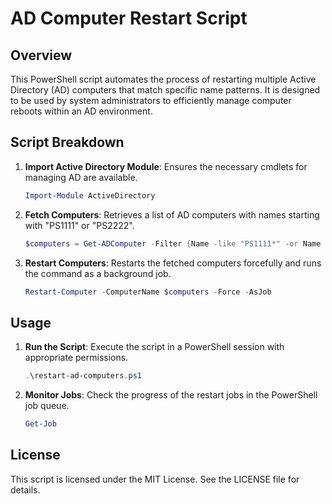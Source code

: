 # AD Computer Restart Script

## Overview
This PowerShell script automates the process of restarting multiple Active Directory (AD) computers that match specific name patterns. It is designed to be used by system administrators to efficiently manage computer reboots within an AD environment.

## Script Breakdown
1. **Import Active Directory Module**: Ensures the necessary cmdlets for managing AD are available.
   ```powershell
   Import-Module ActiveDirectory
   ```

2. **Fetch Computers**: Retrieves a list of AD computers with names starting with "PS1111" or "PS2222".
   ```powershell
   $computers = Get-ADComputer -Filter {Name -like "PS1111*" -or Name -like "PS2222*"} | Select-Object -ExpandProperty Name
   ```

3. **Restart Computers**: Restarts the fetched computers forcefully and runs the command as a background job.
   ```powershell
   Restart-Computer -ComputerName $computers -Force -AsJob
   ```

## Usage

1. **Run the Script**: Execute the script in a PowerShell session with appropriate permissions.
   ```powershell
   .\restart-ad-computers.ps1
   ```

2. **Monitor Jobs**: Check the progress of the restart jobs in the PowerShell job queue.
   ```powershell
   Get-Job
   ```

## License
This script is licensed under the MIT License. See the LICENSE file for details.


